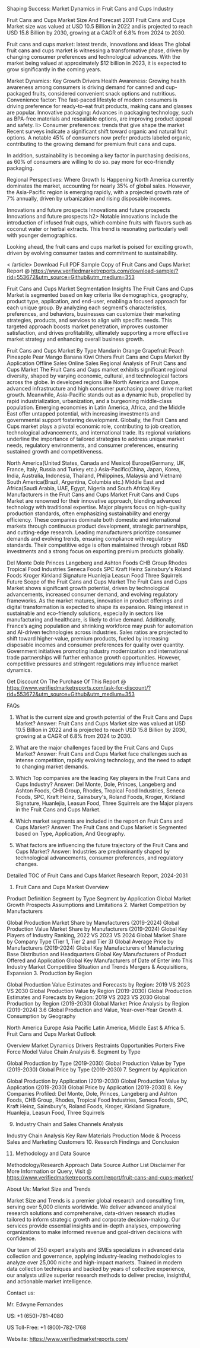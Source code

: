 Shaping Success: Market Dynamics in Fruit Cans and Cups Industry


Fruit Cans and Cups Market Size And Forecast 2031
Fruit Cans and Cups Market size was valued at USD 10.5 Billion in 2022 and is projected to reach USD 15.8 Billion by 2030, growing at a CAGR of 6.8% from 2024 to 2030.

Fruit cans and cups market: latest trends, innovations and ideas
The global fruit cans and cups market is witnessing a transformative phase, driven by changing consumer preferences and technological advances. With the market being valued at approximately $12 billion in 2023, it is expected to grow significantly in the coming years.

Market Dynamics: Key Growth Drivers
Health Awareness: Growing health awareness among consumers is driving demand for canned and cup-packaged fruits, considered convenient snack options and nutritious.
Convenience factor: The fast-paced lifestyle of modern consumers is driving preference for ready-to-eat fruit products, making cans and glasses are popular.
Innovative packaging: Advances in packaging technology, such as BPA-free materials and resealable options, are improving product appeal and safety.
li>
Consumer preferences: trends that give shape the market
Recent surveys indicate a significant shift toward organic and natural fruit options. A notable 45% of consumers now prefer products labeled organic, contributing to the growing demand for premium fruit cans and cups.

In addition, sustainability is becoming a key factor in purchasing decisions, as 60% of consumers are willing to do so. pay more for eco-friendly packaging.

Regional Perspectives: Where Growth Is Happening
North America currently dominates the market, accounting for nearly 35% of global sales. However, the Asia-Pacific region is emerging rapidly, with a projected growth rate of 7% annually, driven by urbanization and rising disposable incomes.

Innovations and future prospects
Innovations and future prospects
Innovations and future prospects h2>
Notable innovations include the introduction of infused fruit cups, which combine fruits with flavors such as coconut water or herbal extracts. This trend is resonating particularly well with younger demographics.

Looking ahead, the fruit cans and cups market is poised for exciting growth, driven by evolving consumer tastes and commitment to sustainability.

< /article>
Download Full PDF Sample Copy of Fruit Cans and Cups Market Report @ https://www.verifiedmarketreports.com/download-sample/?rid=553672&utm_source=Github&utm_medium=353

Fruit Cans and Cups Market Segmentation Insights
The Fruit Cans and Cups Market is segmented based on key criteria like demographics, geography, product type, application, and end-user, enabling a focused approach for each unique group. By analyzing each segment's characteristics, preferences, and behaviors, businesses can customize their marketing strategies, products, and services to align with specific needs. This targeted approach boosts market penetration, improves customer satisfaction, and drives profitability, ultimately supporting a more effective market strategy and enhancing overall business growth.

Fruit Cans and Cups Market By Type
Mandarin Orange
Grapefruit
Peach
Pineapple
Pear
Mango
Banana
Kiwi
Others
Fruit Cans and Cups Market By Application
Offline Sales
Online Sales
Regional Analysis of Fruit Cans and Cups Market
The Fruit Cans and Cups market exhibits significant regional diversity, shaped by varying economic, cultural, and technological factors across the globe. In developed regions like North America and Europe, advanced infrastructure and high consumer purchasing power drive market growth. Meanwhile, Asia-Pacific stands out as a dynamic hub, propelled by rapid industrialization, urbanization, and a burgeoning middle-class population. Emerging economies in Latin America, Africa, and the Middle East offer untapped potential, with increasing investments and governmental support fostering development. Globally, the Fruit Cans and Cups market plays a pivotal economic role, contributing to job creation, technological advancements, and international trade. Its regional variations underline the importance of tailored strategies to address unique market needs, regulatory environments, and consumer preferences, ensuring sustained growth and competitiveness.

North America(United States, Canada and Mexico)
Europe(Germany, UK, France, Italy, Russia and Turkey etc.)
Asia-Pacific(China, Japan, Korea, India, Australia, Indonesia, Thailand, Philippines, Malaysia and Vietnam)
South America(Brazil, Argentina, Columbia etc.)
Middle East and Africa(Saudi Arabia, UAE, Egypt, Nigeria and South Africa)
Key Manufacturers in the Fruit Cans and Cups Market
Fruit Cans and Cups Market are renowned for their innovative approach, blending advanced technology with traditional expertise. Major players focus on high-quality production standards, often emphasizing sustainability and energy efficiency. These companies dominate both domestic and international markets through continuous product development, strategic partnerships, and cutting-edge research. Leading manufacturers prioritize consumer demands and evolving trends, ensuring compliance with regulatory standards. Their competitive edge is often maintained through robust R&D investments and a strong focus on exporting premium products globally.

Del Monte
Dole
Princes
Langeberg and Ashton Foods
CHB Group
Rhodes
Tropical Food Industries
Seneca Foods
SPC
Kraft Heinz
Sainsbury's
Roland Foods
Kroger
Kirkland Signature
Huanlejia
Leasun Food
Three Squirrels
Future Scope of the Fruit Cans and Cups Market
The Fruit Cans and Cups Market shows significant growth potential, driven by technological advancements, increased consumer demand, and evolving regulatory frameworks. As the market matures, innovation in product offerings and digital transformation is expected to shape its expansion. Rising interest in sustainable and eco-friendly solutions, especially in sectors like manufacturing and healthcare, is likely to drive demand. Additionally, France’s aging population and shrinking workforce may push for automation and AI-driven technologies across industries. Sales ratios are projected to shift toward higher-value, premium products, fueled by increasing disposable incomes and consumer preferences for quality over quantity. Government initiatives promoting industry modernization and international trade partnerships will further enhance growth opportunities. However, competitive pressures and stringent regulations may influence market dynamics.

Get Discount On The Purchase Of This Report @ https://www.verifiedmarketreports.com/ask-for-discount/?rid=553672&utm_source=Github&utm_medium=353

FAQs
1. What is the current size and growth potential of the Fruit Cans and Cups Market?
Answer: Fruit Cans and Cups Market size was valued at USD 10.5 Billion in 2022 and is projected to reach USD 15.8 Billion by 2030, growing at a CAGR of 6.8% from 2024 to 2030.

2. What are the major challenges faced by the Fruit Cans and Cups Market?
Answer: Fruit Cans and Cups Market face challenges such as intense competition, rapidly evolving technology, and the need to adapt to changing market demands.

3. Which Top companies are the leading Key players in the Fruit Cans and Cups Industry?
Answer: Del Monte, Dole, Princes, Langeberg and Ashton Foods, CHB Group, Rhodes, Tropical Food Industries, Seneca Foods, SPC, Kraft Heinz, Sainsbury's, Roland Foods, Kroger, Kirkland Signature, Huanlejia, Leasun Food, Three Squirrels are the Major players in the Fruit Cans and Cups Market.

4. Which market segments are included in the report on Fruit Cans and Cups Market?
Answer: The Fruit Cans and Cups Market is Segmented based on Type, Application, And Geography.

5. What factors are influencing the future trajectory of the Fruit Cans and Cups Market?
Answer: Industries are predominantly shaped by technological advancements, consumer preferences, and regulatory changes.

Detailed TOC of Fruit Cans and Cups Market Research Report, 2024-2031
1. Fruit Cans and Cups Market Overview

Product Definition
Segment by Type
Segment by Application
Global Market Growth Prospects
Assumptions and Limitations
2. Market Competition by Manufacturers

Global Production Market Share by Manufacturers (2019-2024)
Global Production Value Market Share by Manufacturers (2019-2024)
Global Key Players of Industry Ranking, 2022 VS 2023 VS 2024
Global Market Share by Company Type (Tier 1, Tier 2 and Tier 3)
Global Average Price by Manufacturers (2019-2024)
Global Key Manufacturers of Manufacturing Base Distribution and Headquarters
Global Key Manufacturers of Product Offered and Application
Global Key Manufacturers of Date of Enter into This Industry
Market Competitive Situation and Trends
Mergers & Acquisitions, Expansion
3. Production by Region

Global Production Value Estimates and Forecasts by Region: 2019 VS 2023 VS 2030
Global Production Value by Region (2019-2030)
Global Production Estimates and Forecasts by Region: 2019 VS 2023 VS 2030
Global Production by Region (2019-2030)
Global Market Price Analysis by Region (2019-2024) 3.6 Global Production and Value, Year-over-Year Growth
4. Consumption by Geography

North America
Europe
Asia Pacific
Latin America, Middle East & Africa
5. Fruit Cans and Cups Market Outlook

Overview
Market Dynamics
Drivers
Restraints
Opportunities
Porters Five Force Model
Value Chain Analysis 
6. Segment by Type

Global Production by Type (2019-2030)
Global Production Value by Type (2019-2030)
Global Price by Type (2019-2030)
7. Segment by Application

Global Production by Application (2019-2030)
Global Production Value by Application (2019-2030)
Global Price by Application (2019-2030)
8. Key Companies Profiled: Del Monte, Dole, Princes, Langeberg and Ashton Foods, CHB Group, Rhodes, Tropical Food Industries, Seneca Foods, SPC, Kraft Heinz, Sainsbury's, Roland Foods, Kroger, Kirkland Signature, Huanlejia, Leasun Food, Three Squirrels

9. Industry Chain and Sales Channels Analysis

Industry Chain Analysis
Key Raw Materials
Production Mode & Process
Sales and Marketing
Customers
10. Research Findings and Conclusion

11. Methodology and Data Source

Methodology/Research Approach
Data Source
Author List
Disclaimer
For More Information or Query, Visit @ https://www.verifiedmarketreports.com/report/fruit-cans-and-cups-market/

About Us: Market Size and Trends

Market Size and Trends is a premier global research and consulting firm, serving over 5,000 clients worldwide. We deliver advanced analytical research solutions and comprehensive, data-driven research studies tailored to inform strategic growth and corporate decision-making. Our services provide essential insights and in-depth analyses, empowering organizations to make informed revenue and goal-driven decisions with confidence.

Our team of 250 expert analysts and SMEs specializes in advanced data collection and governance, applying industry-leading methodologies to analyze over 25,000 niche and high-impact markets. Trained in modern data collection techniques and backed by years of collective experience, our analysts utilize superior research methods to deliver precise, insightful, and actionable market intelligence.

Contact us:

Mr. Edwyne Fernandes

US: +1 (650)-781-4080

US Toll-Free: +1 (800)-782-1768

Website: https://www.verifiedmarketreports.com/
